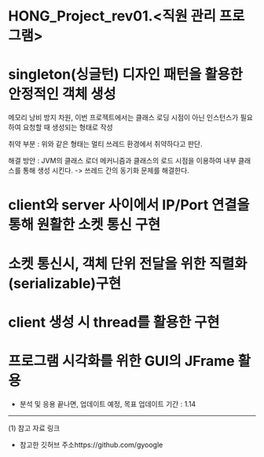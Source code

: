 # HONG_Project_rev01.<직원 관리 프로그램>


# singleton(싱글턴) 디자인 패턴을 활용한 안정적인 객체 생성

메모리 낭비 방지 차원, 이번 프로젝트에서는 클래스 로딩 시점이 아닌 인스턴스가 필요하여 요청할 때 생성되는 형태로 작성 

취약 부분 : 위와 같은 형태는 멀티 쓰레드 환경에서 취약하다고 판단.

해결 방안 : JVM의 클래스 로더 메커니즘과 클래스의 로드 시점을 이용하여 내부 클래스를 통해 생성 시킨다. -> 쓰레드 간의 동기화 문제를 해결한다.


# client와 server 사이에서 IP/Port 연결을 통해 원활한 소켓 통신 구현

# 소켓 통신시, 객체 단위 전달을 위한 직렬화(serializable)구현

# client 생성 시 thread를 활용한 구현

# 프로그램 시각화를 위한 GUI의 JFrame 활용


* 분석 및 응용 끝나면, 업데이트 예정, 목표 업데이트 기간 : 1.14


---
(1) 참고 자료 링크  

* 참고한 깃허브 주소https://github.com/gyoogle



